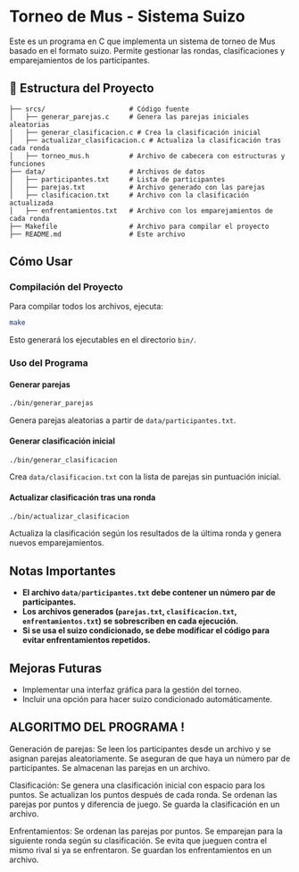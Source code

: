 # Torneo de Mus - Sistema Suizo

Este es un programa en C que implementa un sistema de torneo de Mus basado en el formato suizo. Permite gestionar las rondas, clasificaciones y emparejamientos de los participantes.

## 📂 Estructura del Proyecto
```
├── srcs/                     # Código fuente
│   ├── generar_parejas.c     # Genera las parejas iniciales aleatorias
│   ├── generar_clasificacion.c # Crea la clasificación inicial
│   ├── actualizar_clasificacion.c # Actualiza la clasificación tras cada ronda
│   ├── torneo_mus.h          # Archivo de cabecera con estructuras y funciones
├── data/                     # Archivos de datos
│   ├── participantes.txt     # Lista de participantes
│   ├── parejas.txt           # Archivo generado con las parejas
│   ├── clasificacion.txt     # Archivo con la clasificación actualizada
│   ├── enfrentamientos.txt   # Archivo con los emparejamientos de cada ronda
├── Makefile                  # Archivo para compilar el proyecto
├── README.md                 # Este archivo
```

## Cómo Usar
###  Compilación del Proyecto
Para compilar todos los archivos, ejecuta:
```sh
make
```
Esto generará los ejecutables en el directorio `bin/`.

###  Uso del Programa
#### **Generar parejas**
```sh
./bin/generar_parejas
```
Genera parejas aleatorias a partir de `data/participantes.txt`.

#### **Generar clasificación inicial**
```sh
./bin/generar_clasificacion
```
Crea `data/clasificacion.txt` con la lista de parejas sin puntuación inicial.

#### **Actualizar clasificación tras una ronda**
```sh
./bin/actualizar_clasificacion
```
Actualiza la clasificación según los resultados de la última ronda y genera nuevos emparejamientos.

##  Notas Importantes
- **El archivo `data/participantes.txt` debe contener un número par de participantes.**
- **Los archivos generados (`parejas.txt`, `clasificacion.txt`, `enfrentamientos.txt`) se sobrescriben en cada ejecución.**
- **Si se usa el suizo condicionado, se debe modificar el código para evitar enfrentamientos repetidos.**

## Mejoras Futuras
- Implementar una interfaz gráfica para la gestión del torneo.
- Incluir una opción para hacer suizo condicionado automáticamente.

## ALGORITMO DEL PROGRAMA ! 

Generación de parejas:
	Se leen los participantes desde un archivo y se asignan parejas aleatoriamente.
	Se aseguran de que haya un número par de participantes.
	Se almacenan las parejas en un archivo.

Clasificación:
	Se genera una clasificación inicial con espacio para los puntos.
	Se actualizan los puntos después de cada ronda.
	Se ordenan las parejas por puntos y diferencia de juego.
	Se guarda la clasificación en un archivo.

Enfrentamientos:
	Se ordenan las parejas por puntos.
	Se emparejan para la siguiente ronda según su clasificación.
	Se evita que jueguen contra el mismo rival si ya se enfrentaron.
	Se guardan los enfrentamientos en un archivo.
